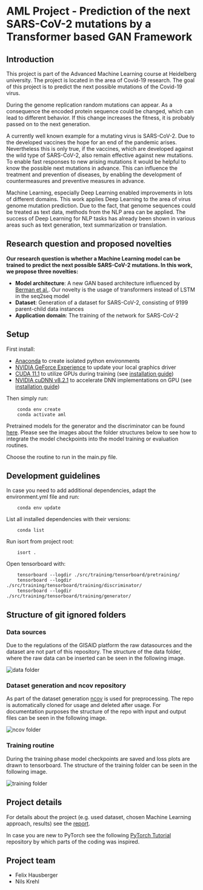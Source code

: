 # AML Project - Prediction of the next SARS-CoV-2 mutations by a Transformer based GAN Framework

## Introduction  

This project is part of the Advanced Machine Learning course at Heidelberg university. The project is located in the area 
of Covid-19 research. The goal of this project is to predict the next possible mutations of the Covid-19 virus.

During the genome replication random mutations can appear. As a consequence the encoded protein sequence could be changed, which can lead to different behavior. If this 
change increases the fitness, it is probably passed on to the next generation. 

A currently well known example for a mutating virus is SARS-CoV-2. Due to the developed vaccines the hope for an end of the pandemic arises. Nevertheless this is only 
true, if the vaccines, which are developed against the wild type of SARS-CoV-2, also remain effective against new mutations. To enable fast responses to new arising 
mutations it would be helpful to know the possible next mutations in advance. This can influence the treatment and prevention of diseases, by enabling the development of 
countermeasures and preventive measures in advance.

Machine Learning, especially Deep Learning enabled improvements in lots of different domains. This work applies Deep Learning to the area of virus genome mutation 
prediction. Due to the fact, that genome sequences could be treated as text data, methods from the NLP area can be applied. The success of Deep Learning for NLP tasks has 
already been shown in various areas such as text generation, text summarization or translation.

## Research question and proposed novelties  

**Our research question is whether a Machine Learning model can be trained to predict the next possible SARS-CoV-2 mutations. In this work, we propose three novelties:**

- **Model architecture**: A new GAN based architecture influenced by [Berman et al.](https://arxiv.org/abs/2008.11790). Our novelty is the usage of transformers instead of LSTM in the seq2seq model
- **Dataset**: Generation of a dataset for SARS-CoV-2, consisting of 9199 parent-child data instances
- **Application domain**: The training of the network for SARS-CoV-2

## Setup

First install:

- [Anaconda](https://www.anaconda.com/products/individual) to create isolated python environments
- [NVIDIA GeForce Experience](https://www.nvidia.com/de-de/geforce/geforce-experience/) to update your local graphics driver
- [CUDA 11.1](https://developer.nvidia.com/cuda-11.1.0-download-archive) to utilize GPUs during training (see [installation guide](https://docs.nvidia.com/cuda/cuda-installation-guide-microsoft-windows/index.html))
- [NVIDIA cuDNN v8.2.1](https://developer.nvidia.com/cudnn) to accelerate DNN implementations on GPU (see [installation guide](https://docs.nvidia.com/deeplearning/cudnn/install-guide/index.html))

Then simply run:

        conda env create
        conda activate aml

Pretrained models for the generator and the discriminator can be found [here](https://github.com/nilskre/AML-covid-project/blob/main/src/models/pretrained). Please see 
the images about the folder structures below to see how to integrate the model checkpoints into the model training or evaluation routines.

Choose the routine to run in the main.py file.

## Development guidelines

In case you need to add additional dependencies, adapt the environment.yml file and run:

        conda env update

List all installed dependencies with their versions:

        conda list

Run isort from project root:

        isort .

Open tensorboard with:

        tensorboard --logdir ./src/training/tensorboard/pretraining/
        tensorboard --logdir ./src/training/tensorboard/training/discriminator/
        tensorboard --logdir ./src/training/tensorboard/training/generator/

## Structure of git ignored folders

### Data sources

Due to the regulations of the GISAID platform the raw datasources and the dataset are not part of this repository. The structure of the data folder, where the raw data 
can be inserted can be seen in the following image.

![data folder](/docs/images/data_folder_structure.png)

### Dataset generation and ncov repository

As part of the dataset generation [ncov](https://github.com/nextstrain/ncov/) is used for preprocessing. The repo is automatically cloned for usage and deleted after 
usage. For documentation purposes the structure of the repo with input and output files can be seen in the following image.

![ncov folder](/docs/images/ncov_structure.png)

### Training routine

During the training phase model checkpoints are saved and loss plots are drawn to tensorboard. The structure of the training folder can be seen in the following image.

![training folder](/docs/images/training_folder_structure.png)

## Project details

For details about the project (e.g. used dataset, chosen Machine Learning approach, results) see the [report](https://github.com/nilskre/AML-covid-project/blob/main/docs/report/report.pdf).

In case you are new to PyTorch see the following [PyTorch Tutorial](https://github.com/aladdinpersson/Machine-Learning-Collection) repository by which parts of the coding 
was inspired.

## Project team

- Felix Hausberger
- Nils Krehl
